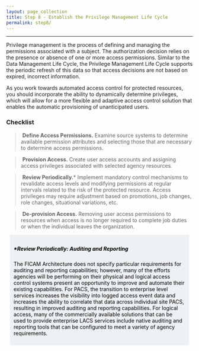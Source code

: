 ```yaml
---
layout: page_collection
title: Step 8 - Establish the Privilege Management Life Cycle
permalink: step8/
---
```

<script>
$(function() {
  $( "#accordion" ).accordion({
    heightStyle: "content",
    collapsible: "true",
    active: "false"
  });
});
</script>

<script src="https://use.fontawesome.com/e20c671b68.js"></script>
-----------------------------------------------------------

Privilege management is the process of defining and managing the permissions associated with a subject. The authorization decision relies on the presence or absence of one or more access permissions. Similar to the Data Management Life Cycle, the Privilege Management Life Cycle supports the periodic refresh of this data so that access decisions are not based on expired, incorrect information.

As you work towards automated access control for protected resources, you should incorporate the ability to dynamically determine privileges, which will allow for a more flexible and adaptive access control solution that enables the automatic provisioning of unanticipated users.

### Checklist

> <i class="fa fa-check-square-o"></i> &nbsp;**Define Access Permissions.** Examine source systems to determine available permission attributes and selecting those that are necessary to determine access permissions.

> <i class="fa fa-check-square-o"></i> &nbsp;**Provision Access.** Create user access accounts and assigning access privileges associated with selected agency resources.

> <i class="fa fa-check-square-o"></i> &nbsp;**Review Periodically.*** Implement mandatory control mechanisms to revalidate access levels and modifying permissions at regular intervals related to the risk of the protected resource. Access privileges may require adjustment based on promotions, job changes, role changes, situational variations, etc.

> <i class="fa fa-check-square-o"></i> &nbsp;**De-provision Access.** Removing user access permissions to resources when access is no longer required to complete job duties or when the individual leaves the organization.

<div style="background-color: #edf1f3;color: black;margin: 10px;padding: 10px">

<h5><span>*Review Periodically: Auditing and Reporting</span></h5>
<p><span> The FICAM Architecture does not specify particular requirements for auditing and reporting capabilities; however, many of the efforts agencies will be performing on their physical and logical access control systems present an opportunity to improve and automate their existing capabilities. For PACS, the transition to enterprise level services increases the visibility into logged access event data and increases the ability to correlate that data across individual site PACS, resulting in improved auditing and reporting capabilities. For logical access, many of the commercially available solutions that can be used to provide enterprise LACS services include native auditing and reporting tools that can be configured to meet a variety of agency requirements.</span></p>

</div>
